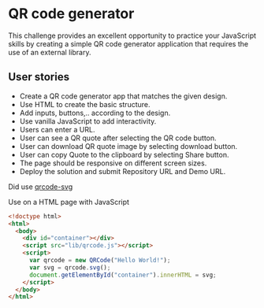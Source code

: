 # QR code generator

This challenge provides an excellent opportunity to practice your JavaScript skills by creating a simple QR code generator application that requires the use of an external library.

## User stories

- Create a QR code generator app that matches the given design.
- Use HTML to create the basic structure.
- Add inputs, buttons,.. according to the design.
- Use vanilla JavaScript to add interactivity.
- Users can enter a URL.
- User can see a QR quote after selecting the QR code button.
- User can download QR quote image by selecting download button.
- User can copy Quote to the clipboard by selecting Share button.
- The page should be responsive on different screen sizes.
- Deploy the solution and submit Repository URL and Demo URL.

Did use [qrcode-svg](https://papnkukn.github.io/qrcode-svg/)

Use on a HTML page with JavaScript

```html
<!doctype html>
<html>
  <body>
    <div id="container"></div>
    <script src="lib/qrcode.js"></script>
    <script>
      var qrcode = new QRCode("Hello World!");
      var svg = qrcode.svg();
      document.getElementById("container").innerHTML = svg;
    </script>
  </body>
</html>
```
